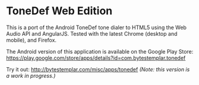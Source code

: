 ToneDef Web Edition
==========

This is a port of the Android ToneDef tone dialer to HTML5 using the Web Audio API and AngularJS.
Tested with the latest Chrome (desktop and mobile), and Firefox.

The Android version of this application is available on the Google Play Store: https://play.google.com/store/apps/details?id=com.bytestemplar.tonedef

Try it out: http://bytestemplar.com/misc/apps/tonedef *(Note: this version is a work in progress.)*

